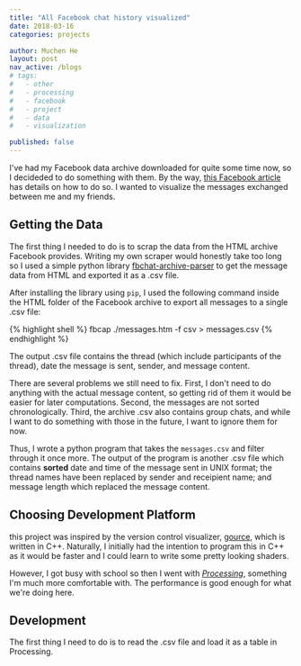 ```yaml
---
title: "All Facebook chat history visualized"
date: 2018-03-16
categories: projects

author: Muchen He
layout: post
nav_active: /blogs
# tags:
#   - other
#   - processing
#   - facebook
#   - project
#   - data
#   - visualization

published: false
---
```


I've had my Facebook data archive downloaded for quite some time now, so I decideded to do something with them. By the way, [this Facebook article](https://www.facebook.com/help/302796099745838) has details on how to do so. I wanted to visualize the messages exchanged between me and my friends.

## Getting the Data

The first thing I needed to do is to scrap the data from the HTML archive Facebook provides.
Writing my own scraper would honestly take too long so I used a simple python library [fbchat-archive-parser](https://github.com/ownaginatious/fbchat-archive-parser) to get the message data from HTML and exported it as a .csv file.

After installing the library using `pip`, I used the following command inside the HTML folder of the Facebook archive to export all messages to a single .csv file:

{% highlight shell %}
fbcap ./messages.htm -f csv > messages.csv
{% endhighlight %}

The output .csv file contains the thread (which include participants of the thread), date the message is sent, sender, and message content.

There are several problems we still need to fix. First, I don't need to do anything with the actual message content, so getting rid of them it would be easier for later computations. Second, the messages are not sorted chronologically. Third, the archive .csv also contains group chats, and while I want to do something with those in the future, I want to ignore them for now.

Thus, I wrote a python program that takes the `messages.csv` and filter through it once more. The output of the program is another .csv file which contains **sorted** date and time of the message sent in UNIX format; the thread names have been replaced by sender and receipient name; and message length which replaced the message content.

## Choosing Development Platform

this project was inspired by the version control visualizer, [gource](http://gource.io/), which is written in C++. Naturally, I initially had the intention to program this in C++ as it would be faster and I could learn to write some pretty looking shaders. 

However, I got busy with school so then I went with [*Processing*](https://processing.org/), something I'm much more comfortable with. The performance is good enough for what we're doing here.

## Development

The first thing I need to do is to read the .csv file and load it as a table in Processing. 
